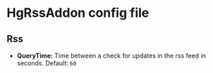 # HgRssAddon config file

## Rss

* **QueryTime:** Time between a check for updates in the rss feed in seconds. Default: `60`
